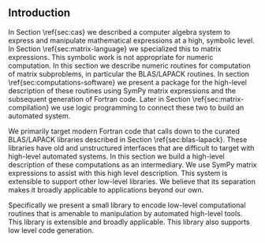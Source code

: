 
Introduction
------------

In Section \ref{sec:cas} we described a computer algebra system to express and manipulate mathematical expressions at a high, symbolic level.  In Section \ref{sec:matrix-language} we specialized this to matrix expressions.  This symbolic work is not appropriate for numeric computation.  In this section we describe numeric routines for computation of matrix subproblems, in particular the BLAS/LAPACK routines.  In section \ref{sec:computations-software} we present a package for the high-level description of these routines using SymPy matrix expressions and the subsequent generation of Fortran code.  Later in Section \ref{sec:matrix-compilation} we use logic programming to connect these two to build an automated system.

We primarily target modern Fortran code that calls down to the curated BLAS/LAPACK libraries described in Section \ref{sec:blas-lapack}.  These libraries have old and unstructured interfaces that are difficult to target with high-level automated systems.  In this section we build a high-level description of these computations as an intermediary.  We use SymPy matrix expressions to assist with this high level description.  This system is extensible to support other low-level libraries.  We believe that its separation makes it broadly applicable to applications beyond our own.

Specifically we present a small library to encode low-level computational routines that is amenable to manipulation by automated high-level tools.  This library is extensible and broadly applicable.  This library also supports low level code generation.

